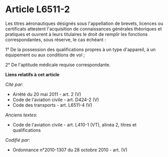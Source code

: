 # Article L6511-2

Les titres aéronautiques désignés sous l'appellation de brevets, licences ou certificats attestent l'acquisition de
connaissances générales théoriques et pratiques et ouvrent à leurs titulaires le droit de remplir les fonctions
correspondantes, sous réserve, le cas échéant :

1° De la possession des qualifications propres à un type d'appareil, à un équipement ou aux conditions de vol ;

2° De l'aptitude médicale requise correspondante.

**Liens relatifs à cet article**

_Cité par_:

  - Arrêté du 20 mai 2011 - art. 2 (V)
  - Code de l'aviation civile - art. D424-2 (V)
  - Code des transports - art. L6511-4 (V)

_Anciens textes_:

  - Code de l'aviation civile - art. L410-1 (VT), alinéa 2, titres et qualifications

_Codifié par_:

  - Ordonnance n°2010-1307 du 28 octobre 2010 - art. (V)
